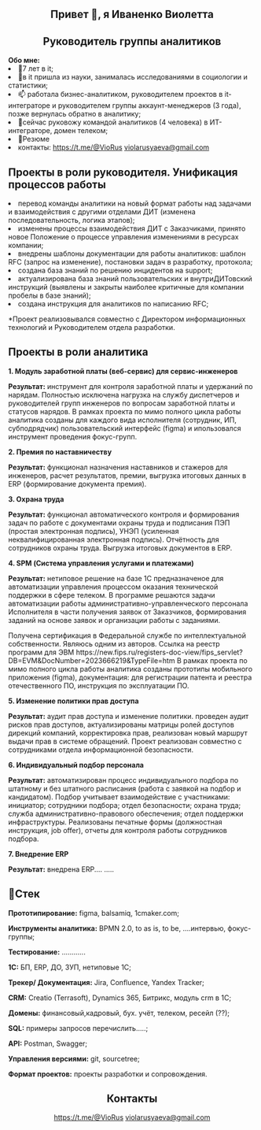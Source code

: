 <div align="center">
<h2>Привет 👋, я Иваненко Виолетта</h2>
<h2>Руководитель группы аналитиков</h2>
</div>          
</div>
<strong>Обо мне:</strong>
        <li>🔨7 лет в it;</li>
        <li>🚀в it пришла из науки, занималась исследованиями в социологии и статистики;</li>
        <li>📫 работала бизнес-аналитиком, руководителем проектов в it-интеграторе и руководителем группы аккаунт-менеджеров (3 года), позже вернулась обратно в аналитику; 
        </li>
        <li>🎯сейчас руковожу командой аналитиков (4 человека) в ИТ-интеграторе, домен телеком;</li>
        <li>📝Резюме</li>
        <li> контакты: <a href="mailto:https://t.me/@VioRus" class="btn">https://t.me/@VioRus</a> <a href="mailto:violarusyaeva@gmail.com" class="btn">violarusyaeva@gmail.com</a>
  </p>
        </div>
        </p>
        <h2>Проекты в роли руководителя. Унификация процессов работы </h2>
        <p>
        <li>перевод команды аналитики на новый формат работы над задачами и взаимодействия с другими отделами ДИТ (изменена последовательность, логика этапов);</li>
        <li>изменены процессы взаимодействия ДИТ с Заказчиками, принято новое Положение о процессе управления изменениями в ресурсах компании;</li>
        <li>внедрены шаблоны документации для работы аналитиков: шаблон RFC (запрос на изменение), постановки задач в разработку, протокола;</li>
        <li>создана база знаний по решению инцидентов на support;</li>
        <li>актуализирована база знаний пользовательских и внутриДИТовский инструкций (выявлены и закрыты наиболее критичные для компании пробелы в базе знаний);</li>     
        <li>создана инструкция для аналитиков по написанию RFC;</li>
        <p>*Проект реализовывался совместно с Директором информационных технологий и Руководителем отдела разработки. 
        <p>

</div>
        </p>
        <h2>Проекты в роли аналитика</h2>
        </p>
        <strong>1. Модуль заработной платы (веб-сервис) для сервис-инженеров</strong>
        </p>
        <strong>Результат:</strong> инструмент для контроля заработной платы и удержаний по нарядам. Полностью исключена нагрузка на службу диспетчеров и руководителей групп инженеров по вопросам заработной платы и статусов нарядов. В рамках проекта по мимо полного цикла работы аналитика созданы для каждого вида исполнителя (сотрудник, ИП, субподрядчик) пользовательский интерфейс (figma) и ипользовался инструмент проведения фокус-групп.
        </p>
        <strong>2. Премия по наставничеству</strong>
        </p>
        <strong>Результат:</strong> функционал назначения наставников и стажеров для инженеров, расчет результатов, премии, выгрузка итоговых данных в ERP (формирование документа премия).
        </p>
        <strong>3. Охрана труда</strong>
        </p>
        <strong>Результат:</strong> функционал автоматического контроля и формирования задач по работе с документами охраны труда и подписания ПЭП (простая электронная подпись), УНЭП (усиленная неквалифицированная электронная подпись). Отчётность для сотрудников охраны труда.
Выгрузка итоговых документов в ERP. 
        </p>
        <strong>4. SPM  (Система управления услугами и платежами)</strong>
        </p>
        <strong>Результат:</strong>
нетиповое решение на базе 1С предназначеное для автоматизации управления процессом оказания технической поддержки в сфере телеком. В программе решаются задачи автоматизации работы административно-управленческого персонала Исполнителя в части получения заявок от Заказчиков, формирования заданий на основе заявок и организации работы с заданиями.
        </p>
Получена сертификация в Федеральной службе по интеллектуальной собственности. Являюсь одним из авторов. Ссылка на реестр программ для ЭВМ https://new.fips.ru/registers-doc-view/fips_servlet?DB=EVM&DocNumber=2023666219&TypeFile=htm
В рамках проекта по мимо полного цикла работы аналитика созданы прототипы мобильного приложения (figma), документация:  
для регистрации патента и реестра отечественного ПО, инструкция по эксплуатации ПО.
       </p>
       <strong>5.  Изменение политики прав доступа</strong>
       </p>
       <strong>Результат:</strong>
аудит прав доступа и изменение политики. 
проведен аудит рисков прав доступов, актуализированы матрицы ролей доступов дирекций компаний, корректировка прав, реализован новый маршрут выдачи прав в системе обращений. Проект реализован совместно с сотрудниками отдела информационной безопасности.
        </p>
        <strong>6. Индивидуальный подбор персонала</strong>
        </p>
        <strong>Результат:</strong>
автоматизирован процесс индивидуального подбора по штатному и без штатного расписания (работа с заявкой на подбор и кандидатом). Подбор учитывает взаимодействие с участниками: инициатор; сотрудники подбора; отдел безопасности; охрана труда; служба административно-правового обеспечения; отдел поддержки инфраструктуры.
Реализованы печатные формы (должностная инструкция, job offer), отчеты для контроля работы сотрудников подбора. 
        </p>
        <strong>7. Внедрение ERP </strong>
        </p>
        <strong>Результат:</strong> внедрена ERP....  
.....
        </div>
        </p>
        <h2>🔨Стек</h2>
        <p>
<strong>Прототипирование:</strong> figma, balsamiq, 1cmaker.com;<p>
<strong>Инструменты аналитика:</strong> BPMN 2.0, to as is, to be, ….интервью, фокус-группы;<p>
<strong>Тестирование:</strong> ............<p>
<strong>1С:</strong> БП, ERP, ДО, ЗУП, нетиповые 1С;<p>
<strong>Трекер/ Документация:</strong> Jira, Confluence, Yandex Tracker;<p>
<strong>CRM:</strong> Creatio (Terrasoft), Dynamics 365, Битрикс, модуль crm в 1С;<p>
<strong>Домены:</strong> финансовый,кадровый, бух. учёт, телеком, ресейл (??);<p>
<strong>SQL:</strong> примеры запросов перечислить…..;<p>
<strong>API:</strong> Postman, Swagger;<p>
<strong>Управления версиями:</strong> git, sourcetree;<p>
<strong>Формат проектов:</strong> проекты разработки и сопровождения.<p>   
     </p>
     <div id="header" align="center">
     <h2>Контакты</h2> <a href="mailto:https://t.me/@VioRus" class="btn">https://t.me/@VioRus</a> <a href="mailto:violarusyaeva@gmail.com" class="btn">violarusyaeva@gmail.com</a>  
       
       
    
